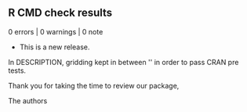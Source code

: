 ## R CMD check results

0 errors | 0 warnings | 0 note

* This is a new release.

In DESCRIPTION, gridding kept in between '' in order to pass CRAN pre tests.

Thank you for taking the time to review our package,

The authors

